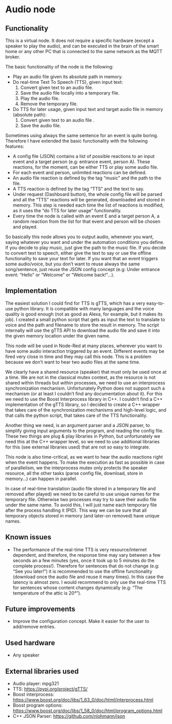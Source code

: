 # Audio node
## Functionality
This is a virtual node. It does not require a specific hardware (except a speaker to play the audio), and can be executed in the brain of the smart home or any other PC that is connected to the same network as the MQTT broker.

The basic functionality of the node is the following:
* Play an audio file given its absolute path in memory.
* Do real-time Text To Speech (TTS), given input text:
  1. Convert given text to an audio file.
  2. Save the audio file locally into a temporary file.
  3. Play the audio file.
  4. Remove the temporary file.
* Do TTS for later usage, given input text and target audio file in memory (absolute path):
  1. Convert given text to an audio file .
  2. Save the audio file.

Sometimes using always the same sentence for an event is quite boring. Therefore I have extended the basic functionality with the following features:
* A config file (JSON) contains a list of possible reactions to an input event and a target person (e.g: entrance event, person A). These reactions, for the moment, can be either TTS or play some audio file.
* For each event and person, unlimited reactions can be defined.
* An audio file reaction is defined by the tag “music” and the path to the file.
* A TTS reaction is defined by the tag “TTS” and the text to say.
* Under request (Dashboard button), the whole config file will be parsed and all the “TTS” reactions will be generated, downloaded and stored in memory. This step is needed each time the list of reactions is modified, as it uses the “do TTS for later usage” functionality.
* Every time the node is called with an event E and a target person A, a random reaction from the list  for that event and person will be chosen and played.

So basically this node allows you to output audio, whenever you want, saying whatever you want and under the automation conditions you define.
If you decide to play music, just give the path to the music file. If you decide to convert text to speech, either give the text to say or use the offline functionality to save your text for later.
If you want that an event triggers some audio/voice, but you don’t want to reuse always the same song/sentence, just reuse the JSON config concept (e.g: Under entrance event: “Hello” or “Welcome” or “Welcome back!”...).

## Implementation
The easiest solution I could find for TTS is gTTS, which has a very easy-to-use python library. It is compatible with many languages and the voice quality is good enough (not as good as Alexa, for example, but it makes its job).
I created a small python script that gets as input the text to translate to voice and the path and filename to store the result in memory. The script internally will use the gTTS API to download the audio file and save it into the given memory location under the given name.

This node will be used in Node-Red at many places, wherever you want to have some audio interaction triggered by an event. Different events may be fired very close in time and they may call this node. This is a problem because we don’t want to hear two audio files at the same time.

We clearly have a shared resource (speaker) that must only be used once at a time.
We are not in the classical mutex context, as the resource is not shared within threads but within processes, we need to use an interprocess synchronization mechanism.
Unfortunately Python does not support such a mechanism (or at least I couldn’t find any documentation about it). For this we need to use the Boost Interprocess library in C++.
I couldn’t find a C++ implementation of the gTTS library, so I decided to create a C++ wrapper that takes care of the synchronization mechanisms and high-level logic, and that calls the python script, that takes care of the TTS functionality.

Another thing we need, is an argument parser and a JSON parser, to simplify giving input arguments to the program, and reading the config file. These two things are plug & play libraries in Python, but unfortunately we need this at the C++ wrapper level, so we need to use additional libraries for this (see external libraries used) that are not so easy to integrate.

This node is also time-critical, as we want to hear the audio reactions right when the event happens. To make the execution as fast as possible in case of parallelism, we the interprocess mutex only protects the speaker resource, all the other tasks (parse config file, download, store in memory…) can happen in parallel.

In case of real-time translation (audio file stored in a temporary file and removed after played) we need to be careful to use unique names for the temporary file. Otherwise two processes may try to save their audio file under the same name. To avoid this, I will just name each temporary file after the process handling it (PID). This way we can be sure that all temporary objects stored in memory (and later-on removed) have unique names.

## Known issues
* The performance of the real-time TTS is very resource/internet dependent, and therefore, the response time may vary between a few seconds an a few minutes (yes, once it took up to 5 minutes do the complete process!). Therefore for sentences that do not change (e.g: “See you later!”) it is recommended to use the offline functionality (download once the audio file and reuse it many times). In this case the latency is almost zero. I would recommend to only use the real-time TTS for sentences whose content changes dynamically (e.g: “The temperature of the attic is 20°”).

## Future improvements
* Improve the configuration concept. Make it easier for the user to add/remove entries.
## Used hardware
* Any speaker

## External libraries used
* Audio player: mpg321
* TTS: https://pypi.org/project/gTTS/
* Boost interprocess: https://www.boost.org/doc/libs/1_63_0/doc/html/interprocess.html
* Boost program options: https://www.boost.org/doc/libs/1_58_0/doc/html/program_options.html
* C++ JSON Parser: https://github.com/nlohmann/json
